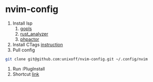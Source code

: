 # nvim-config

1. Install lsp
    1. [gopls](https://github.com/golang/tools/blob/master/gopls/README.md)
    1. [rust_analyzer](https://rust-analyzer.github.io/manual.html#installation)
    1. [phpactor](https://phpactor.readthedocs.io/en/master/usage/standalone.html)
1. Install CTags [instruction](http://docs.ctags.io/en/latest/autotools.html#gnu-linux-distributions)
1. Pull config
```bash
git clone git@github.com:unixoff/nvim-config.git ~/.config/nvim
```
1. Run :PlugInstall
1. Shortcut [link](https://gist.github.com/unixoff/85f97ea2d588027e8a9727c531ffd5b3)
